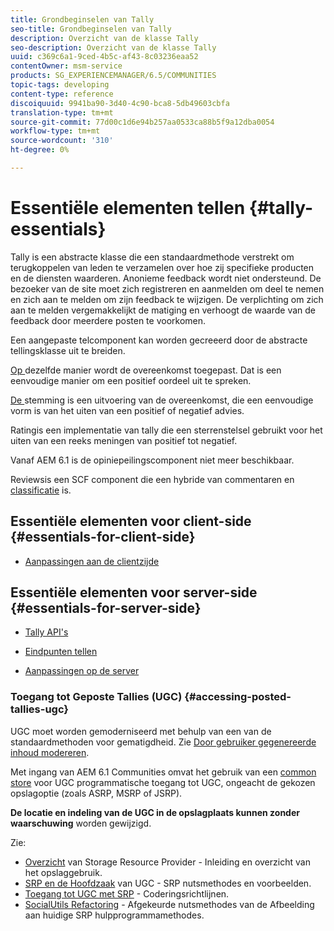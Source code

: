 ```yaml
---
title: Grondbeginselen van Tally
seo-title: Grondbeginselen van Tally
description: Overzicht van de klasse Tally
seo-description: Overzicht van de klasse Tally
uuid: c369c6a1-9ced-4b5c-af43-8c03236eaa52
contentOwner: msm-service
products: SG_EXPERIENCEMANAGER/6.5/COMMUNITIES
topic-tags: developing
content-type: reference
discoiquuid: 9941ba90-3d40-4c90-bca8-5db49603cbfa
translation-type: tm+mt
source-git-commit: 77d00c1d6e94b257aa0533ca88b5f9a12dba0054
workflow-type: tm+mt
source-wordcount: '310'
ht-degree: 0%

---
```



# Essentiële elementen tellen {#tally-essentials}

Tally is een abstracte klasse die een standaardmethode verstrekt om terugkoppelen van leden te verzamelen over hoe zij specifieke producten en de diensten waarderen. Anonieme feedback wordt niet ondersteund. De bezoeker van de site moet zich registreren en aanmelden om deel te nemen en zich aan te melden om zijn feedback te wijzigen. De verplichting om zich aan te melden vergemakkelijkt de matiging en verhoogt de waarde van de feedback door meerdere posten te voorkomen.

Een aangepaste telcomponent kan worden gecreeerd door de abstracte tellingsklasse uit te breiden.

[Op ](essentials-liking.md) dezelfde manier wordt de overeenkomst toegepast. Dat is een eenvoudige manier om een positief oordeel uit te spreken.

[De ](essentials-voting.md) stemming is een uitvoering van de overeenkomst, die een eenvoudige vorm is van het uiten van een positief of negatief advies.

[](rating-basics.md) Ratingis een implementatie van tally die een sterrenstelsel gebruikt voor het uiten van een reeks meningen van positief tot negatief.

Vanaf AEM 6.1 is de opiniepeilingscomponent niet meer beschikbaar.

[](reviews-basics.md) Reviewsis een SCF component die een hybride van  [](essentials-comments.md) commentaren en  [classificatie](rating-basics.md) is.

## Essentiële elementen voor client-side {#essentials-for-client-side}

* [Aanpassingen aan de clientzijde](client-customize.md)

## Essentiële elementen voor server-side {#essentials-for-server-side}

* [Tally API&#39;s](https://helpx.adobe.com/experience-manager/6-5/sites/developing/using/reference-materials/javadoc/com/adobe/cq/social/tally/client/api/package-summary.html)

* [Eindpunten tellen](https://helpx.adobe.com/experience-manager/6-5/sites/developing/using/reference-materials/javadoc/com/adobe/cq/social/tally/client/endpoints/package-summary.html)

* [Aanpassingen op de server](server-customize.md)

### Toegang tot Geposte Tallies (UGC) {#accessing-posted-tallies-ugc}

UGC moet worden gemoderniseerd met behulp van een van de standaardmethoden voor gematigdheid.
Zie [Door gebruiker gegenereerde inhoud modereren](moderate-ugc.md).

Met ingang van AEM 6.1 Communities omvat het gebruik van een [common store](working-with-srp.md) voor UGC programmatische toegang tot UGC, ongeacht de gekozen opslagoptie (zoals ASRP, MSRP of JSRP).

**De locatie en indeling van de UGC in de opslagplaats kunnen zonder waarschuwing** worden gewijzigd.

Zie:

* [Overzicht](srp.md)  van Storage Resource Provider - Inleiding en overzicht van het opslaggebruik.
* [SRP en de Hoofdzaak](srp-and-ugc.md)  van UGC - SRP nutsmethodes en voorbeelden.
* [Toegang tot UGC met SRP](accessing-ugc-with-srp.md)  - Coderingsrichtlijnen.
* [SocialUtils Refactoring](socialutils.md)  - Afgekeurde nutsmethodes van de Afbeelding aan huidige SRP hulpprogrammamethodes.


